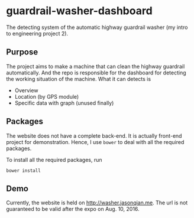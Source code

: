 # guardrail-washer-dashboard
The detecting system of the automatic highway guardrail washer (my intro to engineering project 2).

## Purpose

The project aims to make a machine that can clean the highway guardrail automatically. And the repo is responsible for the dashboard for detecting the working situation of the machine. What it can detects is

- Overview
- Location (by GPS module)
- Specific data with graph (unused finally)

## Packages

The website does not have a complete back-end. It is actually front-end project for demonstration. Hence, I use `bower` to deal with all the required packages. 

To install all the required packages, run
```
bower install
```

## Demo

Currently, the website is held on <http://washer.jasonqian.me>. The url is not guaranteed to be valid after the expo on Aug. 10, 2016.

